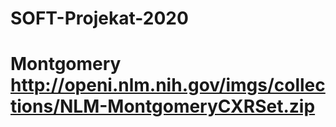 # SOFT-Projekat-2020

# Montgomery http://openi.nlm.nih.gov/imgs/collections/NLM-MontgomeryCXRSet.zip
